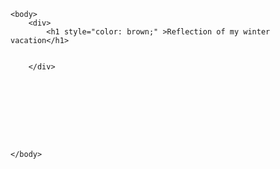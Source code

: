 <html>
    <head>
        <meta charset="UTF-8"></meta>
        <title>寒假心得</title>
    </head>

    <body>
        <div>
            <h1 style="color: brown;" >Reflection of my winter vacation</h1>


        </div>

    
    
    
    
    
    
    
    
    </body>
</html>
